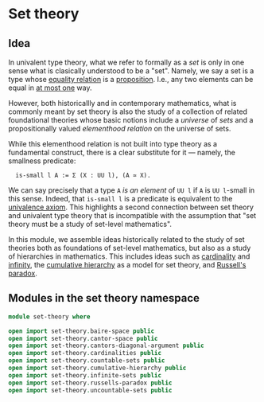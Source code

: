 # Set theory

## Idea

In univalent type theory, what we refer to formally as a _set_ is only in one
sense what is clasically understood to be a "set". Namely, we say a set is a
type whose [equality relation](foundation-core.identity-types.md) is a
[proposition](foundation-core.propositions.md). I.e., any two elements can be
equal in [at most one](subterminal-types.md) way.

However, both historicallly and in contemporary mathematics, what is commonly
meant by set theory is also the study of a collection of related foundational
theories whose basic notions include a _universe_ of _sets_ and a
propositionally valued _elementhood relation_ on the universe of sets.

While this elementhood relation is not built into type theory as a fundamental
construct, there is a clear substitute for it — namely, the smallness predicate:

```text
  is-small l A := Σ (X : UU l), (A ≃ X).
```

We can say precisely that a type `A` _is an element_ of `UU l` if `A` is
`UU l`-small in this sense. Indeed, that `is-small l` is a predicate is
equivalent to the [univalence axiom](foundation-core.univalence.md). This
highlights a second connection between set theory and univalent type theory that
is incompatible with the assumption that "set theory must be a study of
set-level mathematics".

In this module, we assemble ideas historically related to the study of set
theories both as foundations of set-level mathematics, but also as a study of
hierarchies in mathematics. This includes ideas such as
[cardinality](set-theory.cardinalities.md) and
[infinity](set-theory.infinite-sets.md), the
[cumulative hierarchy](set-theory.cumulative-hierarchy.md) as a model for set
theory, and [Russell's paradox](set-theory.russells-paradox.md).

## Modules in the set theory namespace

```agda
module set-theory where

open import set-theory.baire-space public
open import set-theory.cantor-space public
open import set-theory.cantors-diagonal-argument public
open import set-theory.cardinalities public
open import set-theory.countable-sets public
open import set-theory.cumulative-hierarchy public
open import set-theory.infinite-sets public
open import set-theory.russells-paradox public
open import set-theory.uncountable-sets public
```
